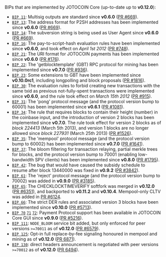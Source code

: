 BIPs that are implemented by JOTOCOIN Core (up-to-date up to **v0.12.0**):

* [`BIP 11`](https://github.com/jotocoin/bips/blob/master/bip-0011.mediawiki): Multisig outputs are standard since **v0.6.0** ([PR #669](https://github.com/jotocoin/jotocoin/pull/669)).
* [`BIP 13`](https://github.com/jotocoin/bips/blob/master/bip-0013.mediawiki): The address format for P2SH addresses has been implemented since **v0.6.0** ([PR #669](https://github.com/jotocoin/jotocoin/pull/669)).
* [`BIP 14`](https://github.com/jotocoin/bips/blob/master/bip-0014.mediawiki): The subversion string is being used as User Agent since **v0.6.0** ([PR #669](https://github.com/jotocoin/jotocoin/pull/669)).
* [`BIP 16`](https://github.com/jotocoin/bips/blob/master/bip-0016.mediawiki): The pay-to-script-hash evaluation rules have been implemented since **v0.6.0**, and took effect on *April 1st 2012* ([PR #748](https://github.com/jotocoin/jotocoin/pull/748)).
* [`BIP 21`](https://github.com/jotocoin/bips/blob/master/bip-0021.mediawiki): The URI format for JOTOCOIN payments has been implemented since **v0.6.0** ([PR #176](https://github.com/jotocoin/jotocoin/pull/176)).
* [`BIP 22`](https://github.com/jotocoin/bips/blob/master/bip-0022.mediawiki): The 'getblocktemplate' (GBT) RPC protocol for mining has been implemented since **v0.7.0** ([PR #936](https://github.com/jotocoin/jotocoin/pull/936)).
* [`BIP 23`](https://github.com/jotocoin/bips/blob/master/bip-0023.mediawiki): Some extensions to GBT have been implemented since **v0.10.0rc1**, including longpolling and block proposals ([PR #1816](https://github.com/jotocoin/jotocoin/pull/1816)).
* [`BIP 30`](https://github.com/jotocoin/bips/blob/master/bip-0030.mediawiki): The evaluation rules to forbid creating new transactions with the same txid as previous not-fully-spent transactions were implemented since **v0.6.0**, and the rule took effect on *March 15th 2012* ([PR #915](https://github.com/jotocoin/jotocoin/pull/915)).
* [`BIP 31`](https://github.com/jotocoin/bips/blob/master/bip-0031.mediawiki): The 'pong' protocol message (and the protocol version bump to 60001) has been implemented since **v0.6.1** ([PR #1081](https://github.com/jotocoin/jotocoin/pull/1081)).
* [`BIP 34`](https://github.com/jotocoin/bips/blob/master/bip-0034.mediawiki): The rule that requires blocks to contain their height (number) in the coinbase input, and the introduction of version 2 blocks has been implemented since **v0.7.0**. The rule took effect for version 2 blocks as of *block 224413* (March 5th 2013), and version 1 blocks are no longer allowed since *block 227931* (March 25th 2013) ([PR #1526](https://github.com/jotocoin/jotocoin/pull/1526)).
* [`BIP 35`](https://github.com/jotocoin/bips/blob/master/bip-0035.mediawiki): The 'mempool' protocol message (and the protocol version bump to 60002) has been implemented since **v0.7.0** ([PR #1641](https://github.com/jotocoin/jotocoin/pull/1641)).
* [`BIP 37`](https://github.com/jotocoin/bips/blob/master/bip-0037.mediawiki): The bloom filtering for transaction relaying, partial merkle trees for blocks, and the protocol version bump to 70001 (enabling low-bandwidth SPV clients) has been implemented since **v0.8.0** ([PR #1795](https://github.com/jotocoin/jotocoin/pull/1795)).
* [`BIP 42`](https://github.com/jotocoin/bips/blob/master/bip-0042.mediawiki): The bug that would have caused the subsidy schedule to resume after block 13440000 was fixed in **v0.9.2** ([PR #3842](https://github.com/jotocoin/jotocoin/pull/3842)).
* [`BIP 61`](https://github.com/jotocoin/bips/blob/master/bip-0061.mediawiki): The 'reject' protocol message (and the protocol version bump to 70002) was added in **v0.9.0** ([PR #3185](https://github.com/jotocoin/jotocoin/pull/3185)).
* [`BIP 65`](https://github.com/jotocoin/bips/blob/master/bip-0065.mediawiki): The CHECKLOCKTIMEVERIFY softfork was merged in **v0.12.0** ([PR #6351](https://github.com/jotocoin/jotocoin/pull/6351)), and backported to **v0.11.2** and **v0.10.4**. Mempool-only CLTV was added in [PR #6124](https://github.com/jotocoin/jotocoin/pull/6124).
* [`BIP 66`](https://github.com/jotocoin/bips/blob/master/bip-0066.mediawiki): The strict DER rules and associated version 3 blocks have been implemented since **v0.10.0** ([PR #5713](https://github.com/jotocoin/jotocoin/pull/5713)).
* [`BIP 70`](https://github.com/jotocoin/bips/blob/master/bip-0070.mediawiki) [`71`](https://github.com/jotocoin/bips/blob/master/bip-0071.mediawiki) [`72`](https://github.com/jotocoin/bips/blob/master/bip-0072.mediawiki): Payment Protocol support has been available in JOTOCOIN Core GUI since **v0.9.0** ([PR #5216](https://github.com/jotocoin/jotocoin/pull/5216)).
* [`BIP 111`](https://github.com/jotocoin/bips/blob/master/bip-0111.mediawiki): `NODE_BLOOM` service bit added, but only enforced for peer versions `>=70011` as of **v0.12.0** ([PR #6579](https://github.com/jotocoin/jotocoin/pull/6579)).
* [`BIP 125`](https://github.com/jotocoin/bips/blob/master/bip-0125.mediawiki): Opt-in full replace-by-fee signaling honoured in mempool and mining as of **v0.12.0** ([PR 6871](https://github.com/jotocoin/jotocoin/pull/6871)).
* [`BIP 130`](https://github.com/jotocoin/bips/blob/master/bip-0130.mediawiki): direct headers announcement is negotiated with peer versions `>=70012` as of **v0.12.0** ([PR 6494](https://github.com/jotocoin/jotocoin/pull/6494)).
